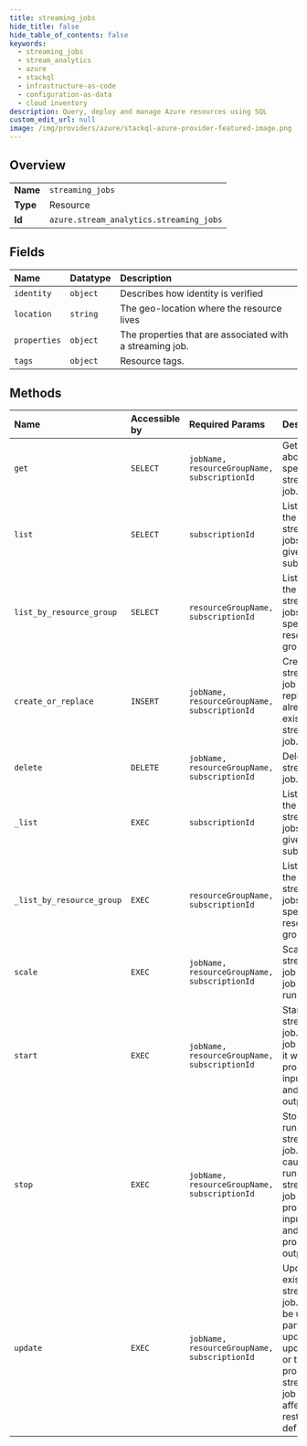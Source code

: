 ```yaml
---
title: streaming_jobs
hide_title: false
hide_table_of_contents: false
keywords:
  - streaming_jobs
  - stream_analytics
  - azure    
  - stackql
  - infrastructure-as-code
  - configuration-as-data
  - cloud inventory
description: Query, deploy and manage Azure resources using SQL
custom_edit_url: null
image: /img/providers/azure/stackql-azure-provider-featured-image.png
---
```

  
    

## Overview
<table><tbody>
<tr><td><b>Name</b></td><td><code>streaming_jobs</code></td></tr>
<tr><td><b>Type</b></td><td>Resource</td></tr>
<tr><td><b>Id</b></td><td><code>azure.stream_analytics.streaming_jobs</code></td></tr>
</tbody></table>

## Fields
| Name | Datatype | Description |
|:-----|:---------|:------------|
| `identity` | `object` | Describes how identity is verified |
| `location` | `string` | The geo-location where the resource lives |
| `properties` | `object` | The properties that are associated with a streaming job. |
| `tags` | `object` | Resource tags. |
## Methods
| Name | Accessible by | Required Params | Description |
|:-----|:--------------|:----------------|:------------|
| `get` | `SELECT` | `jobName, resourceGroupName, subscriptionId` | Gets details about the specified streaming job. |
| `list` | `SELECT` | `subscriptionId` | Lists all of the streaming jobs in the given subscription. |
| `list_by_resource_group` | `SELECT` | `resourceGroupName, subscriptionId` | Lists all of the streaming jobs in the specified resource group. |
| `create_or_replace` | `INSERT` | `jobName, resourceGroupName, subscriptionId` | Creates a streaming job or replaces an already existing streaming job. |
| `delete` | `DELETE` | `jobName, resourceGroupName, subscriptionId` | Deletes a streaming job. |
| `_list` | `EXEC` | `subscriptionId` | Lists all of the streaming jobs in the given subscription. |
| `_list_by_resource_group` | `EXEC` | `resourceGroupName, subscriptionId` | Lists all of the streaming jobs in the specified resource group. |
| `scale` | `EXEC` | `jobName, resourceGroupName, subscriptionId` | Scales a streaming job when the job is running. |
| `start` | `EXEC` | `jobName, resourceGroupName, subscriptionId` | Starts a streaming job. Once a job is started it will start processing input events and produce output. |
| `stop` | `EXEC` | `jobName, resourceGroupName, subscriptionId` | Stops a running streaming job. This will cause a running streaming job to stop processing input events and producing output. |
| `update` | `EXEC` | `jobName, resourceGroupName, subscriptionId` | Updates an existing streaming job. This can be used to partially update (ie. update one or two properties) a streaming job without affecting the rest the job definition. |
